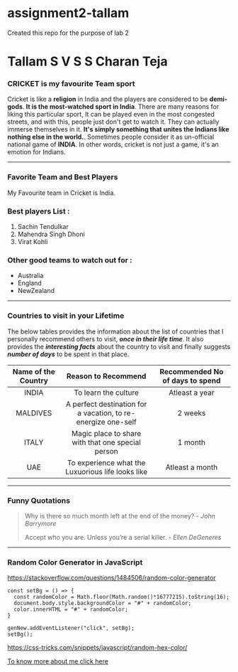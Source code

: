 # assignment2-tallam
Created this repo for the purpose of lab 2

# Tallam S V S S Charan Teja

### CRICKET is my favourite Team sport

Cricket is like a **religion** in India and the players are considered to be **demi-gods**. **It is the most-watched sport in India**. There are many reasons for liking this particular sport, It can be played even in the most congested streets, and with this, people just don't get to watch it. They can actually immerse themselves in it. **It's simply something that unites the Indians like nothing else in the world.**. Sometimes people consider it as un-official national game of **INDIA**. In other words, cricket is not just a game, it's an emotion for Indians.

---

### Favorite Team and Best Players
My Favourite team in Cricket is India.
### Best players List :
   1. Sachin Tendulkar
   2. Mahendra Singh Dhoni
   3. Virat Kohli

### Other good teams to watch out for :
   * Australia
   * England
   * NewZealand

---

### Countries to visit in your Lifetime
The below tables provides the information about the list of countries that I personally recommend others to visit, ***once in their life time***.
It also provides the ***interesting facts*** about the country to visit and finally suggests ***number of days*** to be spent in that place.

| Name of the Country | Reason to Recommend | Recommended No of days to spend  |
|:---:|:---:|:---:|
| INDIA |  To learn the culture  | Atleast a year  |
| MALDIVES |  A perfect destination for a vacation, to re-energize one-self  | 2 weeks  |
| ITALY | Magic place to share with that one special person | 1 month  |
| UAE |  To experience what the Luxuorious life looks like | Atleast a month |

---

### Funny Quotations
> Why is there so much month left at the end of the money?   - *John Barrymore*
> 
> Accept who you are. Unless you’re a serial killer. - *Ellen DeGeneres*

---

### Random Color Generator in JavaScript

<https://stackoverflow.com/questions/1484506/random-color-generator>

```
const setBg = () => {
  const randomColor = Math.floor(Math.random()*16777215).toString(16);
  document.body.style.backgroundColor = "#" + randomColor;
  color.innerHTML = "#" + randomColor;
}

genNew.addEventListener("click", setBg);
setBg();
```
<https://css-tricks.com/snippets/javascript/random-hex-color/>

[To know more about me click here](https://github.com/tallam-git/assignment2-tallam/blob/main/AboutMe.md)